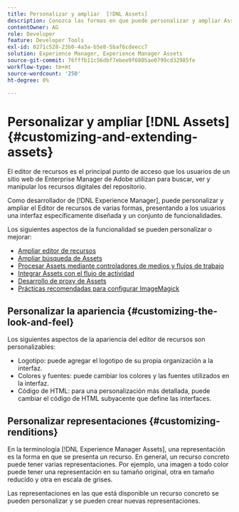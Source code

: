 ```yaml
---
title: Personalizar y ampliar  [!DNL Assets]
description: Conozca las formas en que puede personalizar y ampliar Asset Share y el Editor de recursos, que presenta a los usuarios una interfaz y un conjunto de funcionalidades específicamente adaptados.
contentOwner: AG
role: Developer
feature: Developer Tools
exl-id: 0271c528-23b0-4a3a-b5e8-5baf6cdeecc7
solution: Experience Manager, Experience Manager Assets
source-git-commit: 76fffb11c56dbf7ebee9f6805ae0799cd32985fe
workflow-type: tm+mt
source-wordcount: '250'
ht-degree: 0%

---
```


# Personalizar y ampliar [!DNL Assets] {#customizing-and-extending-assets}

El editor de recursos es el principal punto de acceso que los usuarios de un sitio web de Enterprise Manager de Adobe utilizan para buscar, ver y manipular los recursos digitales del repositorio.

Como desarrollador de [!DNL Experience Manager], puede personalizar y ampliar el Editor de recursos de varias formas, presentando a los usuarios una interfaz específicamente diseñada y un conjunto de funcionalidades.

Los siguientes aspectos de la funcionalidad se pueden personalizar o mejorar:

* [Ampliar editor de recursos](asseteditorx.md)
* [Ampliar búsqueda de Assets](searchx.md)
* [Procesar Assets mediante controladores de medios y flujos de trabajo](media-handlers.md)
* [Integrar Assets con el flujo de actividad](extending-activity-stream.md)
* [Desarrollo de proxy de Assets](proxy.md)
* [Prácticas recomendadas para configurar ImageMagick](best-practices-for-imagemagick.md)

## Personalizar la apariencia {#customizing-the-look-and-feel}

Los siguientes aspectos de la apariencia del editor de recursos son personalizables:

* Logotipo: puede agregar el logotipo de su propia organización a la interfaz.
* Colores y fuentes: puede cambiar los colores y las fuentes utilizados en la interfaz.
* Código de HTML: para una personalización más detallada, puede cambiar el código de HTML subyacente que define las interfaces.

## Personalizar representaciones {#customizing-renditions}

En la terminología [!DNL Experience Manager Assets], una representación es la forma en que se presenta un recurso. En general, un recurso concreto puede tener varias representaciones. Por ejemplo, una imagen a todo color puede tener una representación en su tamaño original, otra en tamaño reducido y otra en escala de grises.

Las representaciones en las que está disponible un recurso concreto se pueden personalizar y se pueden crear nuevas representaciones.
